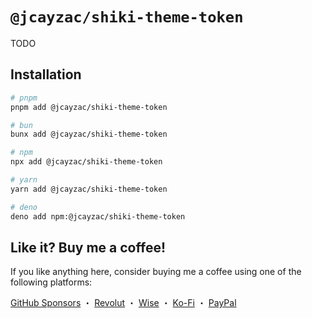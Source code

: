 # `@jcayzac/shiki-theme-token`

TODO

## Installation

```sh
# pnpm
pnpm add @jcayzac/shiki-theme-token

# bun
bunx add @jcayzac/shiki-theme-token

# npm
npx add @jcayzac/shiki-theme-token

# yarn
yarn add @jcayzac/shiki-theme-token

# deno
deno add npm:@jcayzac/shiki-theme-token
```

## Like it? Buy me a coffee!

If you like anything here, consider buying me a coffee using one of the following platforms:

[GitHub Sponsors](https://github.com/sponsors/jcayzac) ・ [Revolut](https://revolut.me/julienswap) ・ [Wise](https://wise.com/pay/me/julienc375) ・ [Ko-Fi](https://ko-fi.com/jcayzac) ・ [PayPal](https://paypal.me/jcayzac)
